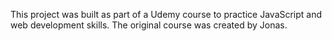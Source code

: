 This project was built as part of a Udemy course to practice JavaScript and web development skills. The original course was created by Jonas.
